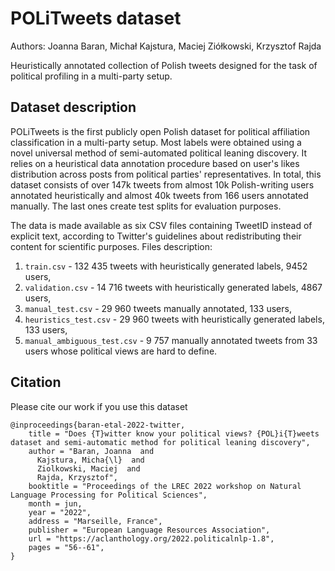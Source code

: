# POLiTweets dataset 
Authors: Joanna Baran, Michał Kajstura, Maciej Ziółkowski, Krzysztof Rajda

Heuristically annotated collection of Polish tweets
designed for the task of political profiling in a multi-party setup.

## Dataset description
POLiTweets is the first publicly open Polish dataset for political affiliation classification in a multi-party setup. Most labels were obtained using a novel universal method of semi-automated political leaning discovery.  It relies on a heuristical data annotation procedure based on user's likes distribution across posts from political parties' representatives.
In total, this dataset consists of over 147k tweets from almost 10k Polish-writing users annotated heuristically and almost 40k tweets from 166 users annotated manually. The last ones create test splits for evaluation purposes.

The data is made available as six CSV files containing TweetID instead of explicit text, according to Twitter's guidelines about redistributing their content for scientific purposes.
Files description:
1) `train.csv` - 132 435 tweets with heuristically generated labels, 9452 users,
2) `validation.csv` - 14 716 tweets with heuristically generated labels, 4867 users,
3) `manual_test.csv` - 29 960 tweets manually annotated, 133 users,
4) `heuristics_test.csv` - 29 960 tweets with heuristically generated labels, 133 users,
5) `manual_ambiguous_test.csv` - 9 757 manually annotated tweets from 33 users whose political views are hard to define.

## Citation
Please cite our work if you use this dataset
```
@inproceedings{baran-etal-2022-twitter,
    title = "Does {T}witter know your political views? {POL}i{T}weets dataset and semi-automatic method for political leaning discovery",
    author = "Baran, Joanna  and
      Kajstura, Micha{\l}  and
      Ziolkowski, Maciej  and
      Rajda, Krzysztof",
    booktitle = "Proceedings of the LREC 2022 workshop on Natural Language Processing for Political Sciences",
    month = jun,
    year = "2022",
    address = "Marseille, France",
    publisher = "European Language Resources Association",
    url = "https://aclanthology.org/2022.politicalnlp-1.8",
    pages = "56--61",
}
```
